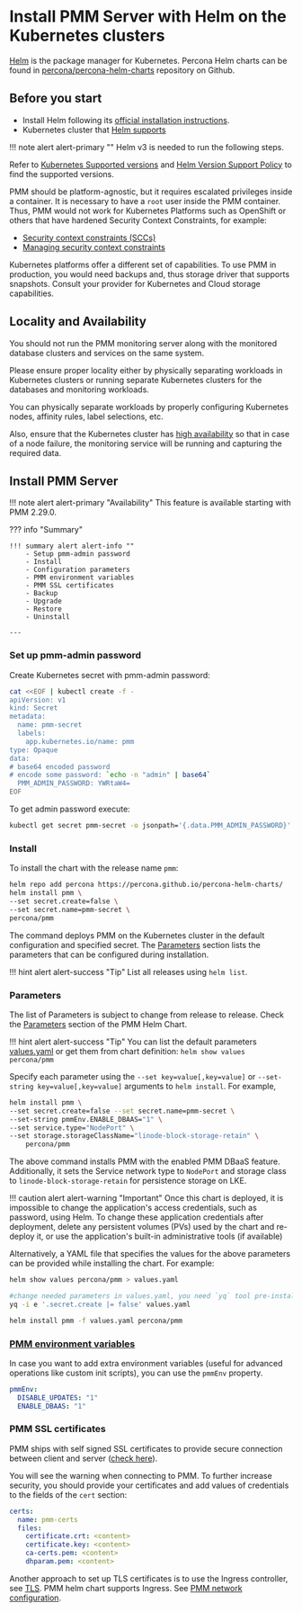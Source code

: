 # Install PMM Server with Helm on the Kubernetes clusters


[Helm](https://github.com/helm/helm) is the package manager for Kubernetes. Percona Helm charts can be found in [percona/percona-helm-charts](https://github.com/percona/percona-helm-charts) repository on Github.

## Before you start

- Install Helm following its [official installation instructions](https://docs.helm.sh/using_helm/#installing-helm).
- Kubernetes cluster that [Helm supports](https://helm.sh/docs/topics/kubernetes_distros/)

!!! note alert alert-primary ""
    Helm v3 is needed to run the following steps.

Refer to [Kubernetes Supported versions](https://kubernetes.io/releases/version-skew-policy/#supported-versions) and [Helm Version Support Policy](https://helm.sh/docs/topics/version_skew/) to find the supported versions.

PMM should be platform-agnostic, but it requires escalated privileges inside a container. It is necessary to have a `root` user inside the PMM container. Thus, PMM would not work for Kubernetes Platforms such as OpenShift or others that have hardened Security Context Constraints, for example:

- [Security context constraints (SCCs)
](https://docs.openshift.com/container-platform/latest/security/container_security/security-platform.html#security-deployment-sccs_security-platform)
- [Managing security context constraints](https://docs.openshift.com/container-platform/latest/authentication/managing-security-context-constraints.html)

Kubernetes platforms offer a different set of capabilities. To use PMM in production, you would need backups and, thus storage driver that supports snapshots. Consult your provider for Kubernetes and Cloud storage capabilities.

## Locality and Availability

You should not run the PMM monitoring server along with the monitored database clusters and services on the same system.

Please ensure proper locality either by physically separating workloads in Kubernetes clusters or running separate Kubernetes clusters for the databases and monitoring workloads.

You can physically separate workloads by properly configuring Kubernetes nodes, affinity rules, label selections, etc.

Also, ensure that the Kubernetes cluster has [high availability](https://kubernetes.io/docs/setup/production-environment/tools/kubeadm/ha-topology/) so that in case of a node failure, the monitoring service will be running and capturing the required data.

## Install PMM Server

!!! note alert alert-primary "Availability"
    This feature is available starting with PMM 2.29.0.

??? info "Summary"

    !!! summary alert alert-info ""
        - Setup pmm-admin password
        - Install
        - Configuration parameters
        - PMM environment variables
        - PMM SSL certificates
        - Backup
        - Upgrade
        - Restore
        - Uninstall

    ---

### Set up pmm-admin password

Create Kubernetes secret with pmm-admin password:
```sh
cat <<EOF | kubectl create -f -
apiVersion: v1
kind: Secret
metadata:
  name: pmm-secret
  labels:
    app.kubernetes.io/name: pmm
type: Opaque
data:
# base64 encoded password
# encode some password: `echo -n "admin" | base64`
  PMM_ADMIN_PASSWORD: YWRtaW4=
EOF
```

To get admin password execute:

```sh
kubectl get secret pmm-secret -o jsonpath='{.data.PMM_ADMIN_PASSWORD}' | base64 --decode
```

### Install

To install the chart with the release name `pmm`:

```sh
helm repo add percona https://percona.github.io/percona-helm-charts/
helm install pmm \
--set secret.create=false \
--set secret.name=pmm-secret \
percona/pmm
```
The command deploys PMM on the Kubernetes cluster in the default configuration and specified secret. The [Parameters](#parameters) section lists the parameters that can be configured during installation.

<div hidden>
```sh
helm uninstall pmm
```
</div>

!!! hint alert alert-success "Tip"
    List all releases using `helm list`.

### Parameters

The list of Parameters is subject to change from release to release. Check the [Parameters](https://github.com/percona/percona-helm-charts/tree/main/charts/pmm#parameters) section of the PMM Helm Chart.

!!! hint alert alert-success "Tip"
    You can list the default parameters [values.yaml](https://github.com/percona/percona-helm-charts/blob/main/charts/pmm/values.yaml) or get them from chart definition: `helm show values percona/pmm`

Specify each parameter using the `--set key=value[,key=value]` or `--set-string key=value[,key=value]` arguments to `helm install`. For example,

```sh
helm install pmm \
--set secret.create=false --set secret.name=pmm-secret \
--set-string pmmEnv.ENABLE_DBAAS="1" \
--set service.type="NodePort" \
--set storage.storageClassName="linode-block-storage-retain" \
    percona/pmm
```

The above command installs PMM with the enabled PMM DBaaS feature. Additionally, it sets the Service network type to `NodePort` and storage class to `linode-block-storage-retain` for persistence storage on LKE.

<div hidden>
```sh
helm uninstall pmm
```
</div>

!!! caution alert alert-warning "Important"
    Once this chart is deployed, it is impossible to change the application's access credentials, such as password, using Helm. To change these application credentials after deployment, delete any persistent volumes (PVs) used by the chart and re-deploy it, or use the application's built-in administrative tools (if available)

Alternatively, a YAML file that specifies the values for the above parameters can be provided while installing the chart. For example:

```sh
helm show values percona/pmm > values.yaml

#change needed parameters in values.yaml, you need `yq` tool pre-installed
yq -i e '.secret.create |= false' values.yaml

helm install pmm -f values.yaml percona/pmm
```

### [PMM environment variables](../docker/env_var.md)

In case you want to add extra environment variables (useful for advanced operations like custom init scripts), you can use the `pmmEnv` property.

```yaml
pmmEnv:
  DISABLE_UPDATES: "1"
  ENABLE_DBAAS: "1"
```

### PMM SSL certificates

PMM ships with self signed SSL certificates to provide secure connection between client and server ([check here](../../../../pmm-admin/security/ssl_encryption.md)).

You will see the warning when connecting to PMM. To further increase security, you should provide your certificates and add values of credentials to the fields of the `cert` section:

```yaml
certs:
  name: pmm-certs
  files:
    certificate.crt: <content>
    certificate.key: <content>
    ca-certs.pem: <content>
    dhparam.pem: <content>
```

Another approach to set up TLS certificates is to use the Ingress controller, see [TLS](https://kubernetes.io/docs/concepts/services-networking/ingress/#tls). PMM helm chart supports Ingress. See [PMM network configuration](https://github.com/percona/percona-helm-charts/tree/main/charts/pmm#pmm-network-configuration).








